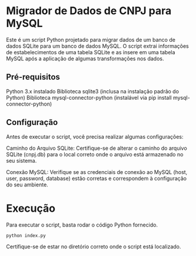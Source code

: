 # Migrador de Dados de CNPJ para MySQL
Este é um script Python projetado para migrar dados de um banco de dados SQLite para um banco de dados MySQL. O script extrai informações de estabelecimentos de uma tabela SQLite e as insere em uma tabela MySQL após a aplicação de algumas transformações nos dados.

## Pré-requisitos
Python 3.x instalado
Biblioteca sqlite3 (inclusa na instalação padrão do Python)
Biblioteca mysql-connector-python (instalável via pip install mysql-connector-python)

## Configuração
Antes de executar o script, você precisa realizar algumas configurações:

Caminho do Arquivo SQLite: Certifique-se de alterar o caminho do arquivo SQLite (cnpj.db) para o local correto onde o arquivo está armazenado no seu sistema.

Conexão MySQL: Verifique se as credenciais de conexão ao MySQL (host, user, password, database) estão corretas e correspondem à configuração do seu ambiente.

# Execução
Para executar o script, basta rodar o código Python fornecido.

```
python index.py
```
Certifique-se de estar no diretório correto onde o script está localizado.
